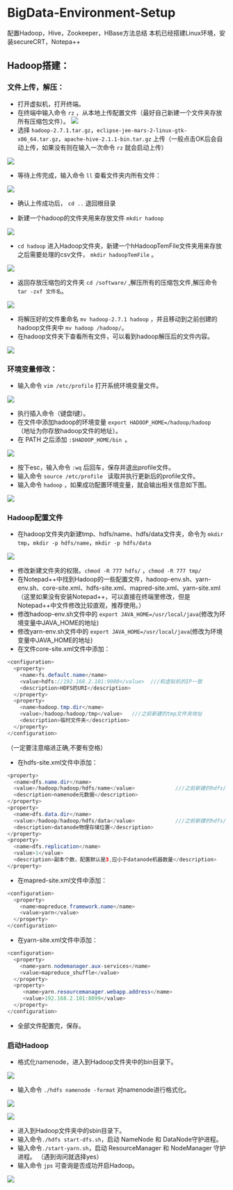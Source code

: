 # BigData-Environment-Setup
配置Hadoop，Hive，Zookeeper，HBase方法总结
本机已经搭建Linux环境，安装secureCRT，Notepa++
## Hadoop搭建：

### 文件上传，解压：

* 打开虚拟机，打开终端。
* 在终端中输入命令 `rz` ，从本地上传配置文件（最好自己新建一个文件夹存放所有压缩包文件）。
![](ScreenShoot/rz.png)
* 选择 `hadoop-2.7.1.tar.gz`，`eclipse-jee-mars-2-linux-gtk-x86_64.tar.gz`，`apache-hive-2.1.1-bin.tar.gz` 上传（一般点击OK后会自动上传，如果没有则在输入一次命令 `rz` 就会启动上传）

![](ScreenShoot/sendFile.png)

* 等待上传完成，输入命令 `ll` 查看文件夹内所有文件：

![](ScreenShoot/allFile.png)

* 确认上传成功后， `cd ..` 退回根目录

* 新建一个hadoop的文件夹用来存放文件 `mkdir hadoop`

![](ScreenShoot/newDocument.png)

* `cd hadoop` 进入Hadoop文件夹，新建一个hHadoopTemFile文件夹用来存放之后需要处理的csv文件， `mkdir hadoopTemFile` 。

![](ScreenShoot/HadoopTmpFile.png)

* 返回存放压缩包的文件夹 `cd /software/` ,解压所有的压缩包文件,解压命令 `tar -zxf 文件名`。

![](ScreenShoot/tarFile.png)

* 将解压好的文件重命名 `mv hadoop-2.7.1 hadoop` ，并且移动到之前创建的hadoop文件夹中 `mv hadoop /hadoop/`。
* 在hadoop文件夹下查看所有文件，可以看到hadoop解压后的文件内容。

![](ScreenShoot/hadoopFile.png)

### 环境变量修改：

* 输入命令 `vim /etc/profile` 打开系统环境变量文件。

![](ScreenShoot/profile.png)

* 执行插入命令（键盘I键）。
* 在文件中添加hadoop的环境变量 `export HADOOP_HOME=/hadoop/hadoop ` （地址为你存放hadoop文件的地址）。
* 在 PATH 之后添加 `:$HADOOP_HOME/bin `。

![](ScreenShoot/path.png)

* 按下esc，输入命令 `:wq` 后回车，保存并退出profile文件。
* 输入命令 `source /etc/profile ` 读取并执行更新后的profile文件。
* 输入命令 `hadoop` ，如果成功配置环境变量，就会输出相关信息如下图。

![](ScreenShoot/hadoopInfo.png)

### Hadoop配置文件

* 在hadoop文件夹内新建tmp、hdfs/name、hdfs/data文件夹，命令为 `mkdir tmp`，`mkdir -p hdfs/name`，`mkdir -p hdfs/data`

![](ScreenShoot/newHadoopFile.png)

* 修改新建文件夹的权限。`chmod -R 777 hdfs/` ，`chmod -R 777 tmp/`
* 在Notepad++中找到Hadoop的一些配置文件，hadoop-env.sh、yarn-env.sh、core-site.xml、hdfs-site.xml、mapred-site.xml、yarn-site.xml（这里如果没有安装Notepad++，可以直接在终端里修改，但是Notepad++中文件修改比较直观，推荐使用。）
* 修改hadoop-env.sh文件中的 `export JAVA_HOME=/usr/local/java`(修改为环境变量中JAVA_HOME的地址)
* 修改yarn-env.sh文件中的 `export JAVA_HOME=/usr/local/java`(修改为环境变量中JAVA_HOME的地址)
* 在文件core-site.xml文件中添加：
```java
<configuration> 
  <property> 
    <name>fs.default.name</name>
    <value>hdfs://192.168.2.101:9000</value>  ///和虚拟机的IP一致
    <description>HDFS的URI</description> 
  </property> 
  <property> 
    <name>hadoop.tmp.dir</name> 
    <value>/hadoop/hadoop/tmp</value>   ///之前新建的tmp文件夹地址
    <description>临时文件夹</description> 
  </property> 
</configuration>
```
（一定要注意缩进正确,不要有空格）
* 在hdfs-site.xml文件中添加：
```java
<property>
  <name>dfs.name.dir</name> 
  <value>/hadoop/hadoop/hdfs/name</value>             ///之前新建的hdfs/name文件夹地址
  <description>namenode元数据</description>    
</property> 
<property> 
  <name>dfs.data.dir</name> 
  <value>/hadoop/hadoop/hdfs/data</value>             ///之前新建的hdfs/data文件夹地址
  <description>datanode物理存储位置</description> 
</property>
<property> 
  <name>dfs.replication</name> 
  <value>1</value> 
  <description>副本个数，配置默认是3,应小于datanode机器数量</description> 
</property>
```
* 在mapred-site.xml文件中添加：
```java
<configuration> 
  <property> 
    <name>mapreduce.framework.name</name> 
    <value>yarn</value> 
  </property> 
</configuration>
```
* 在yarn-site.xml文件中添加：
```java
<configuration> 
  <property> 
    <name>yarn.nodemanager.aux-services</name> 
    <value>mapreduce_shuffle</value> 
  </property> 
  <property> 	
     <name>yarn.resourcemanager.webapp.address</name> 
     <value>192.168.2.101:8099</value> 
  </property> 
</configuration>
```
* 全部文件配置完，保存。

### 启动Hadoop

* 格式化namenode，进入到Hadoop文件夹中的bin目录下。

![](ScreenShoot/bin.png)

* 输入命令 `./hdfs namenode -format` 对namenode进行格式化。

![](ScreenShoot/format.png)

![](ScreenShoot/success.png)

* 进入到Hadoop文件夹中的sbin目录下。
* 输入命令`./hdfs start-dfs.sh`，启动 NameNode 和 DataNode守护进程。
* 输入命令`./start-yarn.sh`，启动 ResourceManager 和 NodeManager 守护进程。
（遇到询问就选择yes）
* 输入命令 `jps` 可查询是否成功开启Hadoop。

![](ScreenShoot/final.png)
